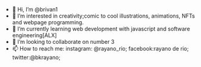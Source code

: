 - 👋 Hi, I’m @brivan1
- 👀 I’m interested in creativity;comic to cool illustrations, animations, NFTs and webpage programming.
- 🌱 I’m currently learning web development with javascript and software engineering[ALX]
- 💞️ I’m looking to collaborate on number 3
- 📫 How to reach me: instagram: @rayano_rio; facebook:rayano de rio; twitter:@bkrayano;

<!---
brivan1/brivan1 is a ✨ special ✨ repository because its `README.md` (this file) appears on your GitHub profile.
You can click the Preview link to take a look at your changes.
--->
